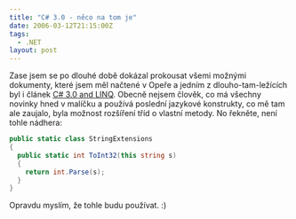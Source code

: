 ```yaml
---
title: "C# 3.0 - něco na tom je"
date: 2006-03-12T21:15:00Z
tags:
  - .NET
layout: post
---
```

Zase jsem se po dlouhé době dokázal prokousat všemi možnými dokumenty, které jsem měl načtené v Opeře a jedním z dlouho-tam-ležících byl i článek [C# 3.0 and LINQ][1]. Obecně nejsem člověk, co má všechny novinky hned v malíčku a používá poslední jazykové konstrukty, co mě tam ale zaujalo, byla možnost rozšíření tříd o vlastní metody. No řekněte, není tohle nádhera:

```csharp
public static class StringExtensions
{
  public static int ToInt32(this string s)
  {
    return int.Parse(s);
  }
}
```

Opravdu myslím, že tohle budu používat. :)

[1]: http://www.microsoft.com/belux/nl/msdn/community/columns/himschoot/linq.mspx